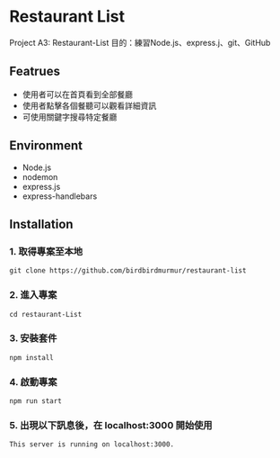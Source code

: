 # Restaurant List

Project A3: Restaurant-List
目的：練習Node.js、express.j、git、GitHub


## Featrues

- 使用者可以在首頁看到全部餐廳
- 使用者點擊各個餐聽可以觀看詳細資訊
- 可使用關鍵字搜尋特定餐廳


## Environment

- Node.js
- nodemon
- express.js
- express-handlebars


## Installation

### 1. 取得專案至本地

```
git clone https://github.com/birdbirdmurmur/restaurant-list
```

### 2. 進入專案

```
cd restaurant-List
```

### 3. 安裝套件

```
npm install
```

### 4. 啟動專案

```
npm run start
```

### 5. 出現以下訊息後，在 localhost:3000 開始使用

```
This server is running on localhost:3000.
```
